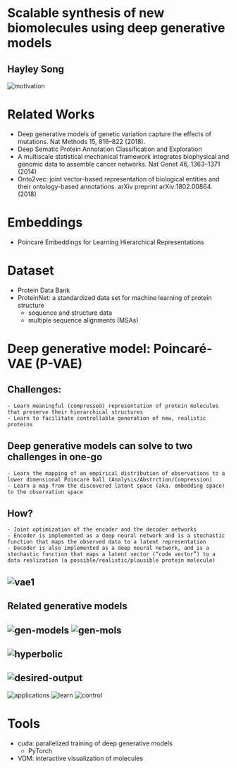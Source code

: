 # Scalable synthesis of new biomolecules using deep generative models
## Hayley Song

![motivation](/images/motivation.png)

# Related Works
- Deep generative models of genetic variation capture the effects of mutations. Nat Methods 15, 816–822 (2018). 
- Deep Sematic Protein Annotation Classification and Exploration
- A multiscale statistical mechanical framework integrates biophysical and genomic data to assemble cancer networks. Nat Genet 46, 1363–1371 (2014)
- Onto2vec: joint vector-based representation of biological entities and their ontology-based annotations. arXiv preprint arXiv:1802.00864.(2018)

# Embeddings
- Poincaré Embeddings for Learning Hierarchical Representations

# Dataset
- Protein Data Bank
- ProteinNet: a standardized data set for machine learning of protein structure
  - sequence and structure data
  - multiple sequence alignments (MSAs)

# Deep generative model: Poincaré-VAE (P-VAE)
## Challenges:
	- Learn meaningful (compressed) representation of protein molecules that preserve their hierarchical structures 
	- Learn to facilitate controllable generation of new, realistic proteins

## Deep generative models can solve to two challenges in one-go
	- Learn the mapping of an empirical distribution of observations to a lower dimensional Poincaré ball (Analysis/Abstrction/Compression)
	- Learn a map from the discovered latent space (aka. embedding space) to the observation space

## How?
	- Joint optimization of the encoder and the decoder networks 
	- Encoder is implemented as a deep neural network and is a stochastic function that maps the observed data to a latent representation
	- Decoder is also implemented as a deep neural network, and is a stochastic function that maps a latent vector (“code vector”) to a data realization (a possible/realistic/plausible protein molecule)
  
![vae1](/images/vae1.png)
---
## Related generative models
![gen-models](/images/gen-models.png)
![gen-mols](/images/gen-mols.gif)
---
![hyperbolic](/images/hyperbolic-space.png)
---
![desired-output](/images/desired-output.png)
---
![applications](/images/applications.png)
![learn](/images/learn.png)
![control](/images/control.png)

# Tools
- cuda: parallelized training of deep generative models
	- PyTorch
- VDM: interactive visualization of molecules




